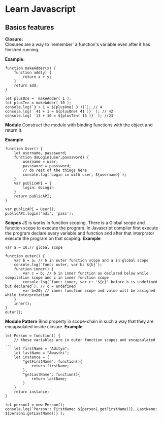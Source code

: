 # Learn Javascript 

## Basics features

**Closure:**  
Closures  are a way to 'remember' a function's variable even after it has finished running. 

**Example:** 
```
function makeAdder(x) {  
    function add(y) {    
        return x + y;    
    } 
    return add;  
}  
   
let plusOne =  makeAdder( 1 );    
let plusTen = makeAdder( 10 );    
console.log(`3 + 1 = ${plusOne( 3 )}`); // 4  
console.log( `41 + 1 = ${plusOne( 41 )}` ); // 42  
console.log( `13 + 10 = ${plusTen( 13 )}` ); //23  
```
**Module**
Construct the module with binding functions with the object and return it.

**Example**
```
function User() {
    let username, passsword;
    function doLogin(user,passsword) {
        username = user;
        passsword = passsword;
        // do rest of the things here
        console.log(`Login in with user, ${username}`);
    }
    var publicAPI = {
        login: doLogin
    }
    return publicAPI;
}

var publicAPI = User();
publicAPI.login('adi', 'pass');
```

**Scopes**
 JS is works in function scoping. There is a Global scope and function scope to execute the 
 program. In Javascript compiler first execute the program declare every variable and function 
 and after that interprator execute the program on that scoping.
**Example**
```
var a = 10;// global scope

function outer() {
    var b = a; // b in outer function scope and a in global scope
    console.log(`func: outer, var b: ${b}`);
    function inner() {
        var c = b; // b in inner function as declared below while compilation scope and c in inner function scope 
        console.log(`func: inner, var c: '${c}' before b is undefined but declared`); // c = undefined 
        var b=20; // inner function scope and value will be assigned while interpretation
    }
    inner();
}
outer();
```

**Module Pattern**
 Bind property in scope-chain in such a way that they are encapsulated inside closure.
**Example**
```
let Person = function() {
    // these variables are in outer function scopes and encapsulated ...
    let firstName = "Aditya"; 
    let lastName = "Awasthi";
    let instance = {
        "getFirstName": function(){
            return firstName;
        },
        "getLastName": function(){
            return lastName;
        }
    }
    return instance;
}

let person1 = new Person();
console.log(`Person:: FirstName: ${person1.getFirstName()}, LastName: ${person1.getLastName()}`); 
```